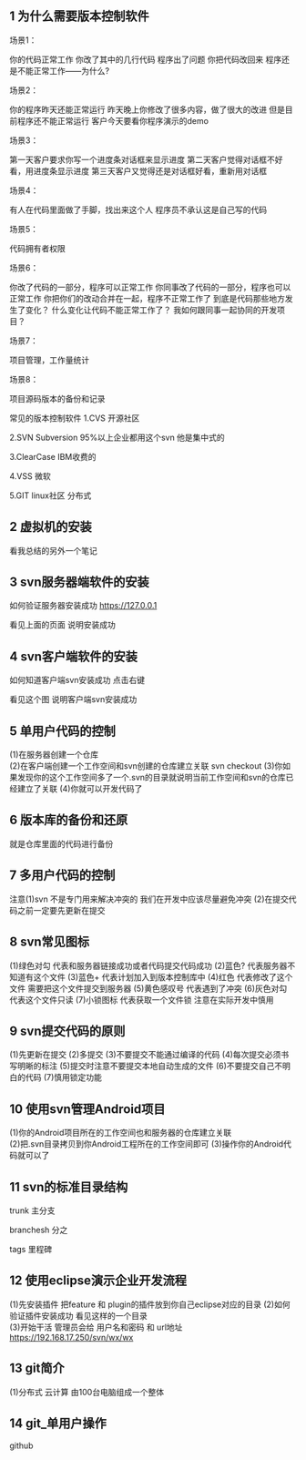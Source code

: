 ## 1 为什么需要版本控制软件 ##

场景1：

你的代码正常工作
你改了其中的几行代码
程序出了问题
你把代码改回来
程序还是不能正常工作——为什么?

场景2：

你的程序昨天还能正常运行
昨天晚上你修改了很多内容，做了很大的改进
但是目前程序还不能正常运行
客户今天要看你程序演示的demo


场景3：

第一天客户要求你写一个进度条对话框来显示进度
第二天客户觉得对话框不好看，用进度条显示进度
第三天客户又觉得还是对话框好看，重新用对话框

场景4：

有人在代码里面做了手脚，找出来这个人
程序员不承认这是自己写的代码

场景5：

代码拥有者权限

场景6：

你改了代码的一部分，程序可以正常工作
你同事改了代码的一部分，程序也可以正常工作
你把你们的改动合并在一起，程序不正常工作了
到底是代码那些地方发生了变化？
什么变化让代码不能正常工作了？
我如何跟同事一起协同的开发项目？

场景7：

项目管理，工作量统计

场景8：

项目源码版本的备份和记录





常见的版本控制软件 
1.CVS     开源社区 


2.SVN    Subversion 95%以上企业都用这个svn    他是集中式的


3.ClearCase  IBM收费的  


4.VSS    微软 


5.GIT  linux社区      分布式



## 2 虚拟机的安装 ## 

看我总结的另外一个笔记


## 3 svn服务器端软件的安装 ##

如何验证服务器安装成功 https://127.0.0.1
 
看见上面的页面 说明安装成功
  
## 4 svn客户端软件的安装 ##


如何知道客户端svn安装成功 点击右键

看见这个图 说明客户端svn安装成功


## 5 单用户代码的控制 ##

(1)在服务器创建一个仓库  
(2)在客户端创建一个工作空间和svn创建的仓库建立关联  svn checkout
(3)你如果发现你的这个工作空间多了一个.svn的目录就说明当前工作空间和svn的仓库已经建立了关联
(4)你就可以开发代码了 


## 6 版本库的备份和还原 ##

  就是仓库里面的代码进行备份
   
## 7 多用户代码的控制 ##

注意(1)svn 不是专门用来解决冲突的 我们在开发中应该尽量避免冲突 
    (2)在提交代码之前一定要先更新在提交 


## 8 svn常见图标  ##

  (1)绿色对勾  代表和服务器链接成功或者代码提交代码成功
  (2)蓝色? 代表服务器不知道有这个文件
  (3)蓝色+ 代表计划加入到版本控制库中
  (4)红色  代表修改了这个文件 需要把这个文件提交到服务器
  (5)黄色感叹号 代表遇到了冲突 
  (6)灰色对勾 代表这个文件只读
  (7)小锁图标 代表获取一个文件锁 注意在实际开发中慎用


## 9 svn提交代码的原则 ##

  (1)先更新在提交
  (2)多提交
  (3)不要提交不能通过编译的代码 
  (4)每次提交必须书写明晰的标注 
  (5)提交时注意不要提交本地自动生成的文件 
  (6)不要提交自己不明白的代码 
  (7)慎用锁定功能 


## 10 使用svn管理Android项目 ##

   (1)你的Android项目所在的工作空间也和服务器的仓库建立关联  
   (2)把.svn目录拷贝到你Android工程所在的工作空间即可
   (3)操作你的Android代码就可以了


## 11 svn的标准目录结构 ##

   trunk 主分支
   
   branchesh 分之  
    
   tags 里程碑


## 12 使用eclipse演示企业开发流程 ##
   
  (1)先安装插件 把feature 和 plugin的插件放到你自己eclipse对应的目录
  (2)如何验证插件安装成功 看见这样的一个目录     
  (3)开始干活 管理员会给 用户名和密码 和 url地址 https://192.168.17.250/svn/wx/wx
   

## 13 git简介 ##

(1)分布式 云计算 由100台电脑组成一个整体

## 14 git_单用户操作 ##

 github

